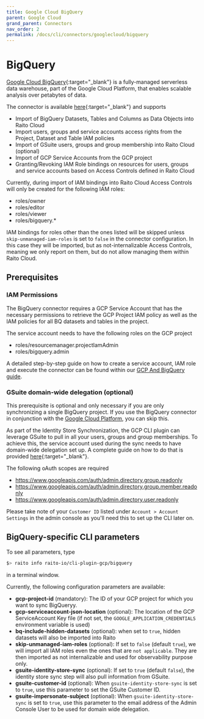 ```yaml
---
title: Google Cloud BigQuery
parent: Google Cloud
grand_parent: Connectors
nav_order: 2
permalink: /docs/cli/connectors/googlecloud/bigquery
---
```


# BigQuery

[Google Cloud BigQuery](https://cloud.google.com/bigquery){:target="_blank"} is a fully-managed serverless data warehouse, part of the Google Cloud Platform, that enables scalable analysis over petabytes of data.

The connector is available [here](https://github.com/raito-io/cli-plugin-gcp){:target="_blank"} and supports
* Import of BigQuery Datasets, Tables and Columns as Data Objects into Raito Cloud
* Import users, groups and service accounts access rights from the Project, Dataset and Table IAM policies
* Import of GSuite users, groups and group membership into Raito Cloud (optional)
* Import of GCP Service Accounts from the GCP project
* Granting/Revoking IAM Role bindings on resources for users, groups and service accounts based on Access Controls defined in Raito Cloud

Currently, during import of IAM bindings into Raito Cloud Access Controls will only be created for the following IAM roles:
* roles/owner
* roles/editor
* roles/viewer
* roles/bigquery.*

IAM bindings for roles other than the ones listed will be skipped unless `skip-unmanaged-iam-roles` is set to `false` in the connector configuration. In this case they will be imported, but as not-internalizable Access Controls, meaning we only report on them, but do not allow managing them within Raito Cloud.

## Prerequisites
### IAM Permissions
The BigQuery connector requires a GCP Service Account that has the necessary permissions to retrieve the GCP Project IAM policy as well as the IAM policies for all BQ datasets and tables in the project.

The service account needs to have the following roles on the GCP project
* roles/resourcemanager.projectIamAdmin
* roles/bigquery.admin

A detailed step-by-step guide on how to create a service account, IAM role and execute the connector can be found within our [GCP And BigQuery guide](/docs/guide/bigquery).

### GSuite domain-wide delegation (optional)
This prerequisite is optional and only necessary if you are only synchronizing a single BigQuery project. If you use the BigQuery connector in conjunction with the [Google Cloud Platform](/docs/cli/connectors/googlecloud/platform), you can skip this.

As part of the Identity Store Synchronization, the GCP CLI plugin can leverage GSuite to pull in all your users, groups and group memberships. To achieve this, the service account used during the sync needs to have domain-wide delegation set up. A complete guide on how to do that is provided [here](https://apps.google.com/supportwidget/articlehome?hl=en&article_url=https%3A%2F%2Fsupport.google.com%2Fa%2Fanswer%2F162106%3Fhl%3Den&assistant_id=generic-unu&product_context=162106&product_name=UnuFlow&trigger_context=a){:target="_blank"}.

The following oAuth scopes are required
* https://www.googleapis.com/auth/admin.directory.group.readonly
* https://www.googleapis.com/auth/admin.directory.group.member.readonly
* https://www.googleapis.com/auth/admin.directory.user.readonly

Please take note of your `Customer ID` listed under `Account > Account Settings` in the admin console as you'll need this to set up the CLI later on.

## BigQuery-specific CLI parameters

To see all parameters, type 
```bash
$> raito info raito-io/cli-plugin-gcp/bigquery
```
in a terminal window.

Currently, the following configuration parameters are available:
* **gcp-project-id** (mandatory): The ID of your GCP project for which you want to sync BigQueryy.
* **gcp-serviceaccount-json-location** (optional): The location of the GCP ServiceAccount Key file (if not set, the `GOOGLE_APPLICATION_CREDENTIALS` environment variable is used)
* **bq-include-hidden-datasets** (optional): when set to `true`, hidden datasets will also be imported into Raito
* **skip-unmanaged-iam-roles** (optional): If set to `false` (default `true`), we will import all IAM roles even the ones that are `not applicable`. They are then imported as not internalizable and used for observability purpose only. 
* **gsuite-identity-store-sync** (optional): If set to `true` (default `false`), the identity store sync step will also pull information from GSuite.
* **gsuite-customer-id** (optional): When `gsuite-identity-store-sync` is set to `true`, use this parameter to set the GSuite Customer ID.
* **gsuite-impersonate-subject** (optional): When `gsuite-identity-store-sync` is set to `true`, use this parameter to the email address of the Admin Console User to be used for domain wide delegation.
